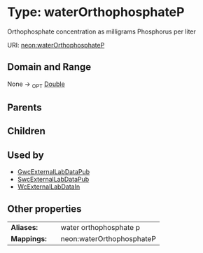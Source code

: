 
# Type: waterOrthophosphateP


Orthophosphate concentration as milligrams Phosphorus per liter

URI: [neon:waterOrthophosphateP](https://data.neonscience.org/waterOrthophosphateP)


## Domain and Range

None ->  <sub>OPT</sub> [Double](types/Double.md)

## Parents


## Children


## Used by

 * [GwcExternalLabDataPub](GwcExternalLabDataPub.md)
 * [SwcExternalLabDataPub](SwcExternalLabDataPub.md)
 * [WcExternalLabDataIn](WcExternalLabDataIn.md)

## Other properties

|  |  |  |
| --- | --- | --- |
| **Aliases:** | | water orthophosphate p |
| **Mappings:** | | neon:waterOrthophosphateP |

